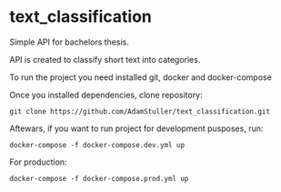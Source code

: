 # text_classification

Simple API for bachelors thesis. 

API is created to classify short text into categories. 

To run the project you need installed git, docker and docker-compose

Once you installed dependencies, clone repository:

`
git clone https://github.com/AdamStuller/text_classification.git
`

Aftewars, if you want to run project for development pusposes, run:

`
docker-compose -f docker-compose.dev.yml up 
`

For production: 

`
docker-compose -f docker-compose.prod.yml up 
`
